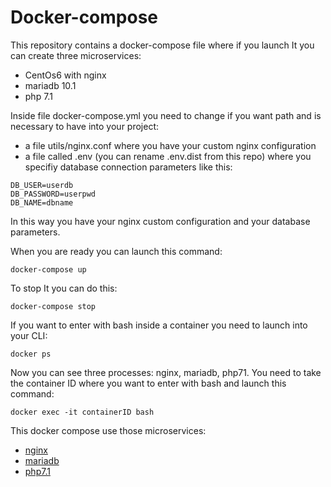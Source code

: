 # Docker-compose

This repository contains a docker-compose file where if you launch It you can create three microservices: 
* CentOs6 with nginx
* mariadb 10.1
* php 7.1

Inside file docker-compose.yml you need to change if you want path and is necessary to have into your project:
* a file utils/nginx.conf where you have your custom nginx configuration
* a file called .env (you can rename .env.dist from this repo) where you specifiy database connection parameters like this:

```
DB_USER=userdb
DB_PASSWORD=userpwd
DB_NAME=dbname
```

In this way you have your nginx custom configuration and your database parameters.

When you are ready you can launch this command:

```
docker-compose up
```

To stop It you can do this: 

```
docker-compose stop
```

If you want to enter with bash inside a container you need to launch into your CLI:

```
docker ps
``` 

Now you can see three processes: nginx, mariadb, php71.
You need to take the container ID where you want to enter with bash and launch this command:

```
docker exec -it containerID bash
```


This docker compose use those microservices:

* [nginx](https://github.com/studiomado/docker_nginx)
* [mariadb](https://github.com/studiomado/docker_mariadb)
* [php7.1](https://github.com/studiomado/docker_php71)




 